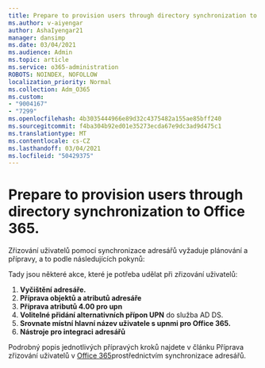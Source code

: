 ```yaml
---
title: Prepare to provision users through directory synchronization to Office 365.
ms.author: v-aiyengar
author: AshaIyengar21
manager: dansimp
ms.date: 03/04/2021
ms.audience: Admin
ms.topic: article
ms.service: o365-administration
ROBOTS: NOINDEX, NOFOLLOW
localization_priority: Normal
ms.collection: Adm_O365
ms.custom:
- "9004167"
- "7299"
ms.openlocfilehash: 4b3035444966e89d32c4375482a155ae85bff240
ms.sourcegitcommit: f4ba304b92ed01e35273ecda67e9dc3ad9d475c1
ms.translationtype: MT
ms.contentlocale: cs-CZ
ms.lasthandoff: 03/04/2021
ms.locfileid: "50429375"
---
```

# <a name="prepare-to-provision-users-through-directory-synchronization-to-office-365"></a>Prepare to provision users through directory synchronization to Office 365.

Zřizování uživatelů pomocí synchronizace adresářů vyžaduje plánování a přípravy, a to podle následujících pokynů:

Tady jsou některé akce, které je potřeba udělat při zřizování uživatelů:
1. **Vyčištění adresáře.**
1. **Příprava objektů a atributů adresáře**
1. **Příprava atributů 4.00 pro upn**
1. **Volitelné přidání alternativních přípon UPN** do služba AD DS.
1. **Srovnate místní hlavní název uživatele s upnmi pro Office 365.**
1. **Nástroje pro integraci adresářů**

Podrobný popis jednotlivých přípravých kroků najdete v článku Příprava zřizování uživatelů v [Office 365](https://aka.ms/office365assistantprovisionuserstooffice365)prostřednictvím synchronizace adresářů.